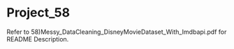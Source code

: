# Project_58
Refer to 58)Messy_DataCleaning_DisneyMovieDataset_With_Imdbapi.pdf for README Description.
